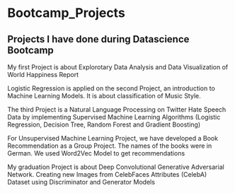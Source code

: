 # Bootcamp_Projects
## Projects I have done during Datascience Bootcamp

My first Project is about Explorotary Data Analysis and Data Visualization of World Happiness Report

Logistic Regression is applied on the second Project, an introduction to Machine Learning Models. It is about classification of Music Style. 

The third Project is a Natural Language Processing on Twitter Hate Speech Data by implementing Supervised Machine Learning Algorithms (Logistic Regression, Decision Tree, Random Forest and Gradient Boosting)

For Unsupervised Machine Learning Project, we have developed a Book Recommendation as a Group Project. The names of the books were in German. We used Word2Vec Model to get recommendations

My graduation Project is about Deep Convolutional Generative Adversarial Network. Creating new Images from CelebFaces Attributes (CelebA) Dataset using Discriminator and Generator Models  
